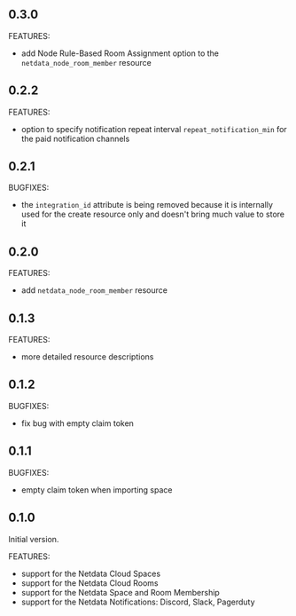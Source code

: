 ## 0.3.0

FEATURES:

- add Node Rule-Based Room Assignment option to the `netdata_node_room_member` resource

## 0.2.2

FEATURES:

- option to specify notification repeat interval `repeat_notification_min` for the paid notification channels

## 0.2.1

BUGFIXES:

- the `integration_id` attribute is being removed because it is internally used for the create resource only and
  doesn't bring much value to store it

## 0.2.0

FEATURES:

- add `netdata_node_room_member` resource

## 0.1.3

FEATURES:

- more detailed resource descriptions

## 0.1.2

BUGFIXES:

- fix bug with empty claim token

## 0.1.1

BUGFIXES:

- empty claim token when importing space

## 0.1.0

Initial version.

FEATURES:

- support for the Netdata Cloud Spaces
- support for the Netdata Cloud Rooms
- support for the Netdata Space and Room Membership
- support for the Netdata Notifications: Discord, Slack, Pagerduty
